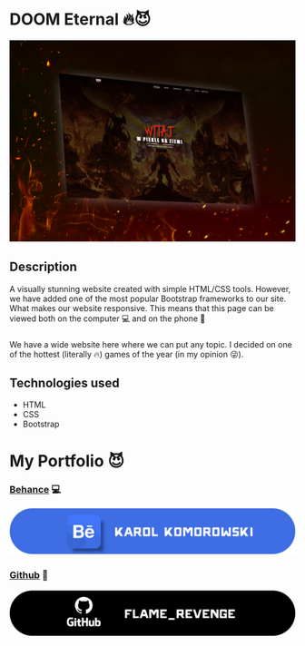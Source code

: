 # DOOM Eternal :fire::smiling_imp:
![doometernal_preview](doom1.png)

## Description
A visually stunning website created with simple HTML/CSS tools. However, we have added one of the most popular Bootstrap frameworks to our site. What makes our website responsive. This means that this page can be viewed both on the computer :computer: and on the phone :iphone:
###
We have a wide website here where we can put any topic. I decided on one of the hottest (literally :fire:) games of the year (in my opinion :stuck_out_tongue_winking_eye:).

## Technologies used
- HTML
- CSS
- Bootstrap

# My Portfolio :smiling_imp:
### [Behance](https://www.behance.net/karolkomor1b9a) :computer:

![Behance Profile](behance_banner.png)
### [Github](https://github.com/FLaMeREVENGE) :paw_prints:

![GitHub Profile](github_black_2.png)